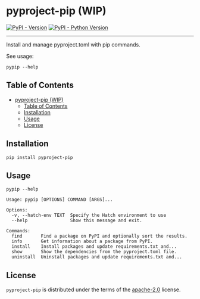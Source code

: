 # pyproject-pip (WIP)

[![PyPI - Version](https://img.shields.io/pypi/v/pyproject-pip.svg)](https://pypi.org/project/pyproject-pip)
[![PyPI - Python Version](https://img.shields.io/pypi/pyversions/pyproject-pip.svg)](https://pypi.org/project/pyproject-pip)

-----

Install and manage pyproject.toml with pip commands.

See usage:

```
pypip --help
```


## Table of Contents

- [pyproject-pip (WIP)](#pyproject-pip-wip)
  - [Table of Contents](#table-of-contents)
  - [Installation](#installation)
  - [Usage](#usage)
  - [License](#license)

## Installation

```console
pip install pyproject-pip
```

## Usage

```console
pypip --help
```

```
Usage: pypip [OPTIONS] COMMAND [ARGS]...

Options:
  -v, --hatch-env TEXT  Specify the Hatch environment to use
  --help                Show this message and exit.

Commands:
  find       Find a package on PyPI and optionally sort the results.
  info       Get information about a package from PyPI.
  install    Install packages and update requirements.txt and...
  show       Show the dependencies from the pyproject.toml file.
  uninstall  Uninstall packages and update requirements.txt and...
```

## License

`pyproject-pip` is distributed under the terms of the [apache-2.0](https://spdx.org/licenses/apache-2.0.html) license.
